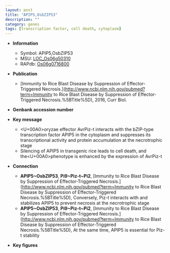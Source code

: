 ```yaml
---
layout: post
title: "APIP5,OsbZIP53"
description: ""
category: genes
tags: [transcription factor, cell death, cytoplasm]
---
```


* **Information**  
    + Symbol: APIP5,OsbZIP53  
    + MSU: [LOC_Os06g50310](http://rice.plantbiology.msu.edu/cgi-bin/ORF_infopage.cgi?orf=LOC_Os06g50310)  
    + RAPdb: [Os06g0716800](http://rapdb.dna.affrc.go.jp/viewer/gbrowse_details/irgsp1?name=Os06g0716800)  

* **Publication**  
    + [Immunity to Rice Blast Disease by Suppression of Effector-Triggered Necrosis.](http://www.ncbi.nlm.nih.gov/pubmed?term=Immunity to Rice Blast Disease by Suppression of Effector-Triggered Necrosis.%5BTitle%5D), 2016, Curr Biol.

* **Genbank accession number**  

* **Key message**  
    + <U+00A0>oryzae effector AvrPiz-t interacts with the bZIP-type transcription factor APIP5 in the cytoplasm and suppresses its transcriptional activity and protein accumulation at the necrotrophic stage
    + Silencing of APIP5 in transgenic rice leads to cell death, and the<U+00A0>phenotype is enhanced by the expression of AvrPiz-t

* **Connection**  
    + __APIP5~OsbZIP53__, __Pi9~Piz-t~Pi2__, [Immunity to Rice Blast Disease by Suppression of Effector-Triggered Necrosis.](http://www.ncbi.nlm.nih.gov/pubmed?term=Immunity to Rice Blast Disease by Suppression of Effector-Triggered Necrosis.%5BTitle%5D),  Conversely, Piz-t interacts with and stabilizes APIP5 to prevent necrosis at the necrotrophic stage
    + __APIP5~OsbZIP53__, __Pi9~Piz-t~Pi2__, [Immunity to Rice Blast Disease by Suppression of Effector-Triggered Necrosis.](http://www.ncbi.nlm.nih.gov/pubmed?term=Immunity to Rice Blast Disease by Suppression of Effector-Triggered Necrosis.%5BTitle%5D),  At the same time, APIP5 is essential for Piz-t stability

* **Key figures**  


